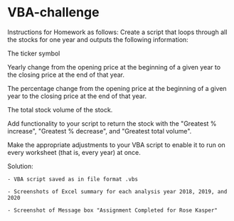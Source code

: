 # VBA-challenge

Instructions for Homework as follows:  Create a script that loops through all the stocks for one year and outputs the following information:

  The ticker symbol

  Yearly change from the opening price at the beginning of a given year to the closing price at the end of that       year.

  The percentage change from the opening price at the beginning of a given year to the closing price at the end of     that year.

  The total stock volume of the stock.
  
  Add functionality to your script to return the stock with the "Greatest % increase", "Greatest % decrease", and     "Greatest total volume". 
  
  Make the appropriate adjustments to your VBA script to enable it to run on every worksheet (that is, every year)     at once.
  
  Solution:
  
    - VBA script saved as in file format .vbs 
    
    - Screenshots of Excel summary for each analysis year 2018, 2019, and 2020
    
    - Screenshot of Message box "Assignment Completed for Rose Kasper"
